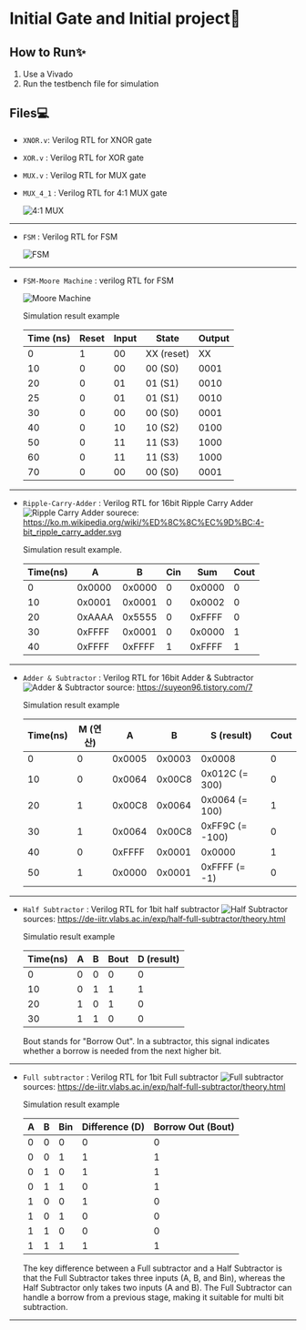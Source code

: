 # Initial Gate and Initial project🚀  

## How to Run✨  
  
1. Use a Vivado
2. Run the testbench file for simulation
  
## Files💻  
  
- `XNOR.v`: Verilog RTL for XNOR gate  
  
- `XOR.v` : Verilog RTL for XOR gate  
  
- `MUX.v` : Verilog RTL for MUX gate  
  
- `MUX_4_1` : Verilog RTL for 4:1 MUX gate

    ![4:1 MUX](4_1_MUX.jpg)

***
- `FSM` : Verilog RTL for FSM

    ![FSM](FSM.jpg)

***
- `FSM-Moore Machine` : verilog RTL for FSM

    ![Moore Machine](FSM-moore.jpg)

    Simulation result example

    | Time (ns) | Reset | Input | State     | Output |
    |-----------|-------|-------|-----------|--------|
    | 0         | 1     | 00    | XX (reset)| XX     |
    | 10        | 0     | 00    | 00 (S0)   | 0001   | 
    | 20        | 0     | 01    | 01 (S1)   | 0010   |
    | 25        | 0     | 01    | 01 (S1)   | 0010   |
    | 30        | 0     | 00    | 00 (S0)   | 0001   |
    | 40        | 0     | 10    | 10 (S2)   | 0100   |
    | 50        | 0     | 11    | 11 (S3)   | 1000   |
    | 60        | 0     | 11    | 11 (S3)   | 1000   |
    | 70        | 0     | 00    | 00 (S0)   | 0001   | 

***
- `Ripple-Carry-Adder` : Verilog RTL for 16bit Ripple Carry Adder
    ![Ripple Carry Adder](Ripple-Carry-Adder.jpg) sourece:  https://ko.m.wikipedia.org/wiki/%ED%8C%8C%EC%9D%BC:4-bit_ripple_carry_adder.svg

    Simulation result example.

    | Time(ns) |     A     |     B     | Cin |   Sum   | Cout |
    |----------|-----------|-----------|-----|---------|------|
    |   0      | 0x0000    | 0x0000    | 0   | 0x0000  | 0    |
    |  10      | 0x0001    | 0x0001    | 0   | 0x0002  | 0    |
    |  20      | 0xAAAA    | 0x5555    | 0   | 0xFFFF  | 0    |
    |  30      | 0xFFFF    | 0x0001    | 0   | 0x0000  | 1    |
    |  40      | 0xFFFF    | 0xFFFF    | 1   | 0xFFFF  | 1    |

***
- `Adder & Subtractor` : Verilog RTL for 16bit Adder & Subtractor
    ![Adder & Subtractor](add_sub_16bit.jpg) source: https://suyeon96.tistory.com/7

    Simulation result example

    | Time(ns) | M (연산) |     A     |     B     |     S (result)   | Cout |
    |----------|----------|-----------|-----------|-----------------|------|
    |   0      |    0     | 0x0005    | 0x0003    | 0x0008          | 0    |
    |  10      |    0     | 0x0064    | 0x00C8    | 0x012C (= 300)  | 0    |
    |  20      |    1     | 0x00C8    | 0x0064    | 0x0064 (= 100)  | 1    |
    |  30      |    1     | 0x0064    | 0x00C8    | 0xFF9C (= -100) | 0    |
    |  40      |    0     | 0xFFFF    | 0x0001    | 0x0000          | 1    |
    |  50      |    1     | 0x0000    | 0x0001    | 0xFFFF (= -1)   | 0    |

***
- `Half Subtractor` : Verilog RTL for 1bit half subtractor
    ![Half Subtractor](Half_subtractor.jpg) 
    sources: https://de-iitr.vlabs.ac.in/exp/half-full-subtractor/theory.html

    Simulatio result example

    | Time(ns) |    A     |     B     |    Bout   |    D (result)  |
    |----------|----------|-----------|-----------|----------------|
    |   0      |    0     |     0     |     0     |        0       |
    |  10      |    0     |     1     |     1     |        1       |
    |  20      |    1     |     0     |     1     |        0       |
    |  30      |    1     |     1     |     0     |        0       |

    Bout stands for "Borrow Out". In a subtractor, this signal indicates whether a borrow is needed from the next higher bit.

***
- `Full subtractor` : Verilog RTL for 1bit Full subtractor
    ![Full subtractor](full_subtractor.jpg)
    sources: https://de-iitr.vlabs.ac.in/exp/half-full-subtractor/theory.html

    Simulation result example

    |  A  |  B  | Bin | Difference (D) | Borrow Out (Bout) |
    |-----|-----|-----|----------------|-------------------|
    |  0  |  0  |  0  |        0       |         0         |
    |  0  |  0  |  1  |        1       |         1         |
    |  0  |  1  |  0  |        1       |         1         |
    |  0  |  1  |  1  |        0       |         1         |
    |  1  |  0  |  0  |        1       |         0         |
    |  1  |  0  |  1  |        0       |         0         |
    |  1  |  1  |  0  |        0       |         0         |
    |  1  |  1  |  1  |        1       |         1         |

    The key difference between a Full subtractor and a Half Subtractor is that the Full Subtractor takes three inputs (A, B, and Bin), whereas the Half Subtractor only takes two inputs (A and B). The Full Subtractor can handle a borrow from a previous stage, making it suitable for multi bit subtraction.

***
